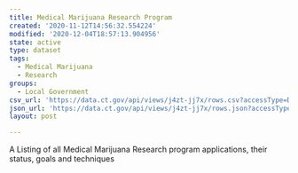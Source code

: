 ```yaml
---
title: Medical Marijuana Research Program
created: '2020-11-12T14:56:32.554224'
modified: '2020-12-04T18:57:13.904956'
state: active
type: dataset
tags:
  - Medical Marijuana
  - Research
groups:
  - Local Government
csv_url: 'https://data.ct.gov/api/views/j4zt-jj7x/rows.csv?accessType=DOWNLOAD'
json_url: 'https://data.ct.gov/api/views/j4zt-jj7x/rows.json?accessType=DOWNLOAD'
layout: post

---
```

A Listing of all Medical Marijuana Research program applications, their status, goals and techniques

